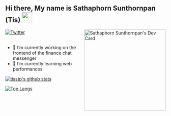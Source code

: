 ## Hi there,  My name is Sathaphorn Sunthornpan (Tis)  <img src="https://media.giphy.com/media/ggRRQe8moeCp0hNb6z/giphy.gif" width="32px">

<div align="left">
  <a href="https://twitter.com/tis_stp">
    <img
      src="https://img.shields.io/twitter/follow/tis_stp?label=Twitter&logo=twitter&style=flat-square&color=1da1f2&logoColor=ffffff"
      alt="Twitter"
    />
  </a>

  <a href="https://app.daily.dev/tisstp" target="_blank">
    <img
      width="256"
      align="right"
      alt="Sathaphorn Sunthornpan's Dev Card"
      src="https://api.daily.dev/devcards/effa3614aafd4eddbf4d240ea29e407f.png?r=z9e"
    />
  </a>
</div>

<br />

- 🔭 I’m currently working on the frontend of the finance chat messenger
- 🌱 I’m currently learning web performances

[![tisstp's github stats](https://github-readme-stats.vercel.app/api?username=tisstp&show_icons=true&theme=material-palenight)](https://github.com/anuraghazra/github-readme-stats)

[![Top Langs](https://github-readme-stats.vercel.app/api/top-langs/?username=tisstp&hide=php&theme=material-palenight)](https://github.com/anuraghazra/github-readme-stats)

<!--
**tisstp/tisstp** is a ✨ _special_ ✨ repository because its `README.md` (this file) appears on your GitHub profile.

Here are some ideas to get you started:

- 🔭 I’m currently working on ...
- 🌱 I’m currently learning ...
- 👯 I’m looking to collaborate on ...
- 🤔 I’m looking for help with ...
- 💬 Ask me about ...
- 📫 How to reach me: ...
- 😄 Pronouns: ...
- ⚡ Fun fact: ...
-->
